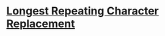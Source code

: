 # [Longest Repeating Character Replacement](https://leetcode.com/problems/longest-repeating-character-replacement/)
